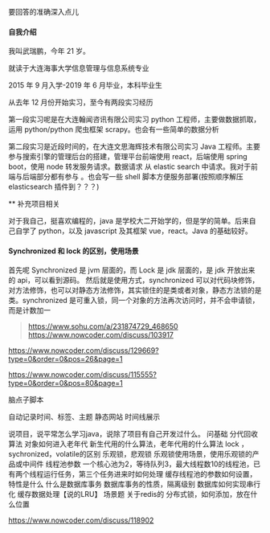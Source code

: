 要回答的准确深入点儿

#### 自我介绍

我叫武瑞鹏，今年 21 岁。

就读于大连海事大学信息管理与信息系统专业

2015 年 9 月入学-2019 年 6 月毕业，本科毕业生

从去年 12 月份开始实习，至今有两段实习经历

第一段实习呢是在大连翰闻咨讯有限公司实习 python 工程师，主要做数据抓取，运用 python/python 爬虫框架 scrapy。也会有一些简单的数据分析

第二段实习是近段时间的，在大连文思海辉技术有限公司实习 Java 工程师。主要参与搜索引擎的管理后台的搭建，管理平台前端使用 react，后端使用 spring boot，使用 node 转发服务请求。数据请求 从 elastic search 中请求。我对于前端与后端部分都有参与
。也会写一些 shell 脚本方便服务部署(按照顺序解压 elasticsearch 插件到？？？)

\*\* 补充项目相关

对于我自己，挺喜欢编程的，java 是学校大二开始学的，但是学的简单。后来自己自学了 python，以及 javascript 及其框架 vue，react。Java 的基础较好。

#### Synchronized 和 lock 的区别，使用场景

首先呢 Synchronized 是 jvm 层面的，而 Lock 是 jdk 层面的，是 jdk 开放出来的 api，可以看到源码。
然后就是使用方式，synchronized 可以对代码块修饰，对方法修饰，也可以对静态方法修饰，其实锁住的是类或者对象，静态方法锁的是类。synchronized 是可重入锁，同一个对象的方法再次访问时，并不会申请锁，而是计数加一

> https://www.sohu.com/a/231874729_468650
 >https://www.nowcoder.com/discuss/103917

 https://www.nowcoder.com/discuss/129669?type=0&order=0&pos=26&page=1

 https://www.nowcoder.com/discuss/115555?type=0&order=0&pos=80&page=1

脑点子脚本

自动记录时间、标签、主题
静态网站 时间线展示


说项目，说平常怎么学习java，说除了项目有自己开发过什么。
问基础
分代回收算法
对象如何进入老年代
新生代用的什么算法，老年代用的什么算法
lock ，sychronized，volatile的区别
乐观锁，悲观锁
乐观锁使用场景，使用乐观锁的产品或中间件
线程池参数
一个核心池为2，等待队列3，最大线程数10的线程池，已有两个线程运行任务，第三个任务进来时如何处理
缓存线程池的参数如何设置，特性是什么
什么是数据库事务
数据库事务的性质，隔离级别
数据库如何实现串行化
缓存数据处理【说的LRU】
场景题 关于redis的
分布式锁，如何添加，放在什么位置

https://www.nowcoder.com/discuss/118902